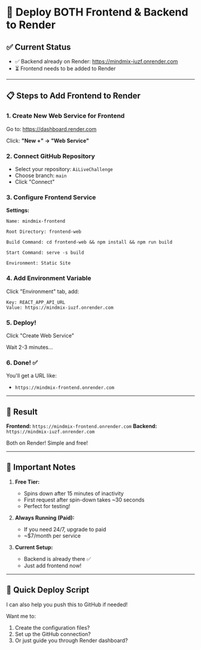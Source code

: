 # 🚀 Deploy BOTH Frontend & Backend to Render

## ✅ Current Status
- ✅ Backend already on Render: https://mindmix-iuzf.onrender.com
- ⏳ Frontend needs to be added to Render

---

## 📋 Steps to Add Frontend to Render

### 1. **Create New Web Service for Frontend**

Go to: https://dashboard.render.com

Click: **"New +" → "Web Service"**

### 2. **Connect GitHub Repository**

- Select your repository: `AiLiveChallenge`
- Choose branch: `main`
- Click "Connect"

### 3. **Configure Frontend Service**

**Settings:**
```
Name: mindmix-frontend

Root Directory: frontend-web

Build Command: cd frontend-web && npm install && npm run build

Start Command: serve -s build

Environment: Static Site
```

### 4. **Add Environment Variable**

Click "Environment" tab, add:
```
Key: REACT_APP_API_URL
Value: https://mindmix-iuzf.onrender.com
```

### 5. **Deploy!**

Click "Create Web Service"

Wait 2-3 minutes...

### 6. **Done!** ✅

You'll get a URL like:
- `https://mindmix-frontend.onrender.com`

---

## 🎉 Result

**Frontend:** `https://mindmix-frontend.onrender.com`
**Backend:** `https://mindmix-iuzf.onrender.com`

Both on Render! Simple and free!

---

## 📝 Important Notes

1. **Free Tier:**
   - Spins down after 15 minutes of inactivity
   - First request after spin-down takes ~30 seconds
   - Perfect for testing!

2. **Always Running (Paid):**
   - If you need 24/7, upgrade to paid
   - ~$7/month per service

3. **Current Setup:**
   - Backend is already there ✅
   - Just add frontend now!

---

## 🚀 Quick Deploy Script

I can also help you push this to GitHub if needed!

Want me to:
1. Create the configuration files?
2. Set up the GitHub connection?
3. Or just guide you through Render dashboard?

